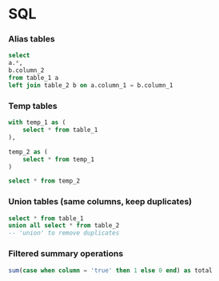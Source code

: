 # SQL

### Alias tables

```sql
select 
a.*,
b.column_2
from table_1 a
left join table_2 b on a.column_1 = b.column_1
```

### Temp tables

```sql
with temp_1 as (
    select * from table_1
),

temp_2 as (
    select * from temp_1
)

select * from temp_2
```

### Union tables (same columns, keep duplicates)

```sql
select * from table_1
union all select * from table_2
-- 'union' to remove duplicates
```

### Filtered summary operations

```sql
sum(case when column = 'true' then 1 else 0 end) as total
```
